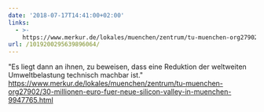 ```yaml
---
date: '2018-07-17T14:41:00+02:00'
links:
  - >-
    https://www.merkur.de/lokales/muenchen/zentrum/tu-muenchen-org27902/30-millionen-euro-fuer-neue-silicon-valley-in-muenchen-9947765.html
url: /1019200295639896064/
---
```

"Es liegt dann an ihnen, zu beweisen, dass eine Reduktion der weltweiten Umweltbelastung technisch machbar ist." https://www.merkur.de/lokales/muenchen/zentrum/tu-muenchen-org27902/30-millionen-euro-fuer-neue-silicon-valley-in-muenchen-9947765.html
